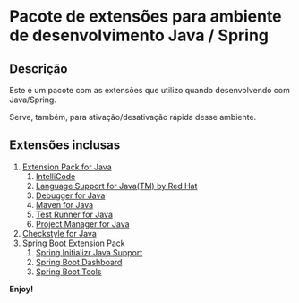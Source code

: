 # Pacote de extensões para ambiente de desenvolvimento Java / Spring

## Descrição

Este é um pacote com as extensões que utilizo quando desenvolvendo com Java/Spring.

Serve, também, para ativação/desativação rápida desse ambiente.

## Extensões inclusas

1. [Extension Pack for Java](https://marketplace.visualstudio.com/items?itemName=vscjava.vscode-java-pack)
   1. [IntelliCode](https://marketplace.visualstudio.com/items?itemName=VisualStudioExptTeam.vscodeintellicode)
   2. [Language Support for Java(TM) by Red Hat](https://marketplace.visualstudio.com/items?itemName=redhat.java)
   3. [Debugger for Java](https://marketplace.visualstudio.com/items?itemName=vscjava.vscode-java-debug)
   4. [Maven for Java](https://marketplace.visualstudio.com/items?itemName=vscjava.vscode-maven)
   5. [Test Runner for Java](https://marketplace.visualstudio.com/items?itemName=vscjava.vscode-java-test)
   6. [Project Manager for Java](https://marketplace.visualstudio.com/items?itemName=vscjava.vscode-java-dependency)
2. [Checkstyle for Java](https://marketplace.visualstudio.com/items?itemName=shengchen.vscode-checkstyle)
3. [Spring Boot Extension Pack](https://marketplace.visualstudio.com/items?itemName=vmware.vscode-boot-dev-pack)
   1. [Spring Initializr Java Support](https://marketplace.visualstudio.com/items?itemName=vscjava.vscode-spring-initializr)
   2. [Spring Boot Dashboard](https://marketplace.visualstudio.com/items?itemName=vscjava.vscode-spring-boot-dashboard)
   3. [Spring Boot Tools](https://marketplace.visualstudio.com/items?itemName=vmware.vscode-spring-boot)

**Enjoy!**
